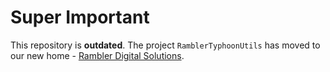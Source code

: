 # Super Important

This repository is **outdated**. The project `RamblerTyphoonUtils` has moved to our new home - [Rambler Digital Solutions](https://github.com/rambler-digital-solutions/RamblerTyphoonUtils).
